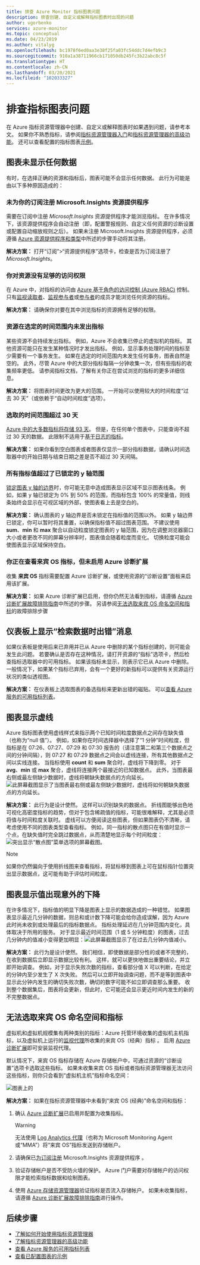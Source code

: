 ```yaml
---
title: 排查 Azure Monitor 指标图表问题
description: 排查创建、自定义或解释指标图表时出现的问题
author: vgorbenko
services: azure-monitor
ms.topic: conceptual
ms.date: 04/23/2019
ms.author: vitalyg
ms.openlocfilehash: bc1978f6ed0aa3e38f25fa03fc54ddc7d4efb9c3
ms.sourcegitcommit: 910a1a38711966cb171050db245fc3b22abc8c5f
ms.translationtype: HT
ms.contentlocale: zh-CN
ms.lasthandoff: 03/20/2021
ms.locfileid: "102033327"
---
```

# <a name="troubleshooting-metrics-charts"></a>排查指标图表问题

在 Azure 指标资源管理器中创建、自定义或解释图表时如果遇到问题，请参考本文。 如果你不熟悉指标，请参阅[指标资源管理器入门](metrics-getting-started.md)和[指标资源管理器的高级功能](../essentials/metrics-charts.md)。 还可以查看配置的指标图表[示例](../essentials/metric-chart-samples.md)。

## <a name="chart-shows-no-data"></a>图表未显示任何数据

有时，在选择正确的资源和指标后，图表可能不会显示任何数据。 此行为可能是由以下多种原因造成的：

### <a name="microsoftinsights-resource-provider-isnt-registered-for-your-subscription"></a>未为你的订阅注册 Microsoft.Insights 资源提供程序

需要在订阅中注册 *Microsoft.Insights* 资源提供程序才能浏览指标。 在许多情况下，该资源提供程序会自动注册（即，配置警报规则、自定义任何资源的诊断设置或配置自动缩放规则之后）。 如果未注册 Microsoft.Insights 资源提供程序，必须遵循 [Azure 资源提供程序和类型](../../azure-resource-manager/management/resource-providers-and-types.md)中所述的步骤手动将其注册。

**解决方案：** 打开“订阅”>“资源提供程序”选项卡，检查是否为订阅注册了 *Microsoft.Insights*。  

### <a name="you-dont-have-sufficient-access-rights-to-your-resource"></a>你对资源没有足够的访问权限

在 Azure 中，对指标的访问由 [Azure 基于角色的访问控制 (Azure RBAC)](../../role-based-access-control/overview.md) 控制。 只有[监视读取者](../../role-based-access-control/built-in-roles.md#monitoring-reader)、[监视参与者](../../role-based-access-control/built-in-roles.md#monitoring-contributor)或[参与者](../../role-based-access-control/built-in-roles.md#contributor)的成员才能浏览任何资源的指标。

**解决方案：** 请确保你对要在其中浏览指标的资源拥有足够的权限。

### <a name="your-resource-didnt-emit-metrics-during-the-selected-time-range"></a>资源在选定的时间范围内未发出指标

某些资源不会持续发出指标。 例如，Azure 不会收集已停止的虚拟机的指标。 其他资源可能只在发生某种情况时才发出指标。 例如，显示事务处理时间的指标至少需要有一个事务发生。 如果在选定的时间范围内未发生任何事务，图表自然是空的。 此外，尽管 Azure 中的大部分指标每隔一分钟收集一次，但有些指标的收集频率更低。 请参阅指标文档，了解有关你正在尝试浏览的指标的更多详细信息。

**解决方案：** 将图表时间更改为更大的范围。 一开始可以使用较大的时间粒度“过去 30 天”（或依赖于“自动时间粒度”选项）。

### <a name="you-picked-a-time-range-greater-than-30-days"></a>选取的时间范围超过 30 天

[Azure 中的大多数指标将存储 93 天](../essentials/data-platform-metrics.md#retention-of-metrics)。 但是，在任何单个图表中，只能查询不超过 30 天的数据。 此限制不适用于[基于日志的指标](../app/pre-aggregated-metrics-log-metrics.md#log-based-metrics)。

**解决方案：** 如果你看到空白图表或者图表仅显示一部分指标数据，请确认时间选取器中的开始日期与结束日期之差是否不超过 30 天间隔。

### <a name="all-metric-values-were-outside-of-the-locked-y-axis-range"></a>所有指标值超过了已锁定的 y 轴范围

[锁定图表 y 轴的边界](../essentials/metrics-charts.md#locking-the-range-of-the-y-axis)时，你可能无意中造成图表显示区域不显示图表线条。 例如，如果 y 轴已锁定为 0% 到 50% 的范围，而指标包含 100% 的常量值，则线条始终会显示在可视区域的外部，使图表看上去是空白的。

**解决方案：** 确认图表的 y 轴边界是否未锁定在指标值的范围以外。 如果 y 轴边界已锁定，你可以暂时将其重置，以确保指标值不超过图表范围。 不建议使用 **sum**、**min** 和 **max** 聚合以自动粒度锁定图表的 y 轴范围，因为在调整浏览器窗口大小或者更改不同的屏幕分辨率时，图表值会随着粒度而变化。 切换粒度可能会使图表显示区域保持空白。

### <a name="you-are-looking-at-a-guest-os-metric-but-didnt-enable-azure-diagnostic-extension"></a>你正在查看来宾 OS 指标，但未启用 Azure 诊断扩展

收集 **来宾 OS** 指标需要配置 Azure 诊断扩展，或使用资源的“诊断设置”面板来启用该扩展。 

**解决方案：** 如果 Azure 诊断扩展已启用，但你仍然无法看到指标，请遵循 [Azure 诊断扩展故障排除指南](../agents/diagnostics-extension-troubleshooting.md#metric-data-doesnt-appear-in-the-azure-portal)中所述的步骤。 另请参阅[无法选取来宾 OS 命名空间和指标](#cannot-pick-guest-os-namespace-and-metrics)的故障排除步骤

## <a name="error-retrieving-data-message-on-dashboard"></a>仪表板上显示“检索数据时出错”消息

如果仪表板是使用后来已弃用并已从 Azure 中删除的某个指标创建的，则可能会发生此问题。 若要确认是否存在这种情况，请打开资源的“指标”选项卡，然后检查指标选取器中的可用指标。  如果该指标未显示，则表示它已从 Azure 中删除。 一般情况下，如果某个指标已弃用，会有一个更好的新指标可以提供有关资源运行状况的类似透视图。

**解决方案：** 在仪表板上选取图表的备选指标来更新出错的磁贴。 可以[查看 Azure 服务的可用指标列表](./metrics-supported.md)。

## <a name="chart-shows-dashed-line"></a>图表显示虚线

Azure 指标图表使用虚线样式来指示两个已知时间粒度数据点之间存在缺失值（也称为“null 值”）。 例如，如果你在时间选择器中选择了“1 分钟”时间粒度，但指标是在 07:26、07:27、07:29 和 07:30 报告的（请注意第二和第三个数据点之间的分钟间隔），则 07:27 和 07:29 数据点之间会以虚线连接，所有其他数据点之间以实线连接。 当指标使用 **count** 和 **sum** 聚合时，虚线将下降到零。 对于 **avg**、**min** 或 **max** 聚合，虚线将连接两个最接近的已知数据点。 此外，当图表最右侧或最左侧缺少数据时，虚线将朝缺失数据点的方向延长。
  ![此屏幕截图显示了当图表最右侧或最左侧缺少数据时，虚线将如何朝缺失数据点的方向延长。](./media/metrics-troubleshoot/dashed-line.png)

**解决方案：** 此行为是设计使然。 这样可以识别缺失的数据点。 折线图能够出色地可视化高密度指标的趋势，但对于包含稀疏值的指标，可能很难解释，尤其是必须将值与时间粒度关联时。 虚线可以方便阅读这些图表，但如果图表仍不清晰，请考虑使用不同的图表类型查看指标。 例如，同一指标的散点图只在有值时显示一个点，在缺失值时完全跳过数据点，从而清楚地显示每个时间粒度：![突出显示“散点图”菜单选项的屏幕截图。](./media/metrics-troubleshoot/scatter-plot.png)

   > [!NOTE]
   > 如果你仍然偏向于使用折线图来查看指标，将鼠标移到图表上可在鼠标指针位置突出显示数据点，这可能有助于评估时间粒度。

## <a name="chart-shows-unexpected-drop-in-values"></a>图表显示值出现意外的下降

在许多情况下，指标值的明显下降是图表上显示的数据造成的一种错觉。 如果图表显示最近几分钟的数据，则总和或计数下降可能会给你造成误解，因为 Azure 此时尚未收到或处理最后的指标数据点。 指标处理延迟在几分钟范围内变化，具体取决于所用的服务。 对于显示最近时间范围（1 或 5 分钟粒度）的图表，过去几分钟内的值减小变得更加明显：![此屏幕截图显示了在过去几分钟内值减小。](./media/metrics-troubleshoot/unexpected-dip.png)

**解决方案：** 此行为是设计使然。 我们相信，即使数据是部分性的或者不完整的，在收到数据后立即显示数据比较有利。   这样，就可以更快地做出重要结论，并立即开始调查。 例如，对于显示失败次数的指标，查看部分值 X 可以判断，在给定的分钟内至少发生了 X 次失败。 然后可以立即开始调查问题，而不是等到图表中显示此分钟内发生的确切失败次数，确切的数字可能不如立即调查那么重要。 收到整个数据集后，图表将会更新，但此时，它可能还会显示更近时间内发生的新的不完整数据点。

## <a name="cannot-pick-guest-os-namespace-and-metrics"></a>无法选取来宾 OS 命名空间和指标

虚拟机和虚拟机规模集有两种类别的指标：Azure 托管环境收集的虚拟机主机指标，以及虚拟机上运行的[监视代理](../agents/agents-overview.md)所收集的来宾 OS（经典）指标   。 启用 [Azure 诊断扩展](../agents/diagnostics-extension-overview.md)即可安装监视代理。

默认情况下，来宾 OS 指标存储在 Azure 存储帐户中，可通过资源的“诊断设置”选项卡选取这些指标。  如果未收集来宾 OS 指标或者指标资源管理器无法访问这些指标，则你只会看到“虚拟机主机”指标命名空间： 

![图表上的](./media/metrics-troubleshoot/vm.png)

**解决方案：** 如果在指标资源管理器中未看到“来宾 OS (经典)”命名空间和指标： 

1. 确认 [Azure 诊断扩展](../agents/diagnostics-extension-overview.md)已启用并配置为收集指标。
    > [!WARNING]
    > 无法使用 [Log Analytics 代理](../agents/agents-overview.md#log-analytics-agent)（也称为 Microsoft Monitoring Agent 或“MMA”）将“来宾 OS”指标发送到存储帐户。 

1. 请确保已[为订阅注册](#microsoftinsights-resource-provider-isnt-registered-for-your-subscription) Microsoft.Insights 资源提供程序  。

1. 验证存储帐户是否不受防火墙的保护。 Azure 门户需要对存储帐户的访问权限才能检索指标数据和绘制图表。

1. 使用 [Azure 存储资源管理器](https://azure.microsoft.com/features/storage-explorer/)验证指标是否流入存储帐户。 如果未收集指标，请遵循 [Azure 诊断扩展故障排除指南](../agents/diagnostics-extension-troubleshooting.md#metric-data-doesnt-appear-in-the-azure-portal)进行操作。

## <a name="next-steps"></a>后续步骤

* [了解如何开始使用指标资源管理器](metrics-getting-started.md)
* [了解指标资源管理器的高级功能](../essentials/metrics-charts.md)
* [查看 Azure 服务的可用指标列表](./metrics-supported.md)
* [查看已配置图表的示例](../essentials/metric-chart-samples.md)